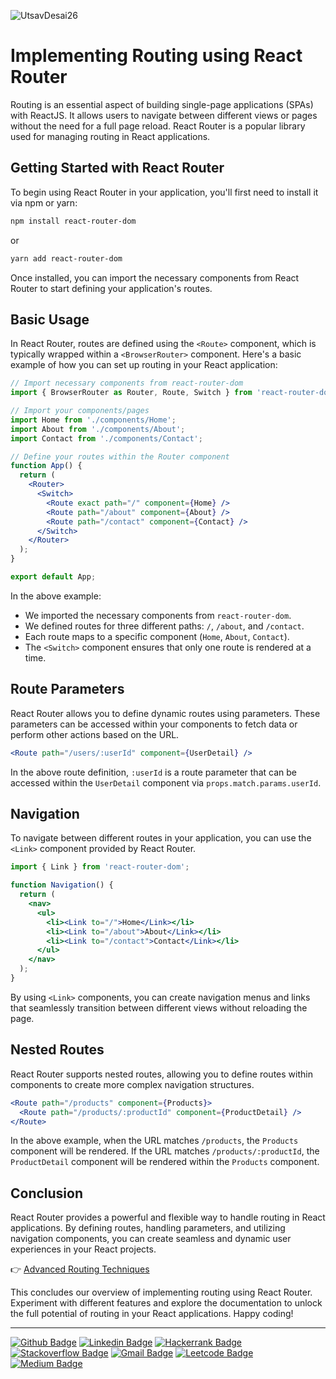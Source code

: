 ![UtsavDesai26](https://github.com/UtsavDesai26/react-interview-prep/assets/80502799/07f8817f-f0e1-4ce6-8f54-20e133465292)

# Implementing Routing using React Router

Routing is an essential aspect of building single-page applications (SPAs) with ReactJS. It allows users to navigate between different views or pages without the need for a full page reload. React Router is a popular library used for managing routing in React applications.

## Getting Started with React Router

To begin using React Router in your application, you'll first need to install it via npm or yarn:

```bash
npm install react-router-dom
```

or

```bash
yarn add react-router-dom
```

Once installed, you can import the necessary components from React Router to start defining your application's routes.

## Basic Usage

In React Router, routes are defined using the `<Route>` component, which is typically wrapped within a `<BrowserRouter>` component. Here's a basic example of how you can set up routing in your React application:

```jsx
// Import necessary components from react-router-dom
import { BrowserRouter as Router, Route, Switch } from 'react-router-dom';

// Import your components/pages
import Home from './components/Home';
import About from './components/About';
import Contact from './components/Contact';

// Define your routes within the Router component
function App() {
  return (
    <Router>
      <Switch>
        <Route exact path="/" component={Home} />
        <Route path="/about" component={About} />
        <Route path="/contact" component={Contact} />
      </Switch>
    </Router>
  );
}

export default App;
```

In the above example:

- We imported the necessary components from `react-router-dom`.
- We defined routes for three different paths: `/`, `/about`, and `/contact`.
- Each route maps to a specific component (`Home`, `About`, `Contact`).
- The `<Switch>` component ensures that only one route is rendered at a time.

## Route Parameters

React Router allows you to define dynamic routes using parameters. These parameters can be accessed within your components to fetch data or perform other actions based on the URL.

```jsx
<Route path="/users/:userId" component={UserDetail} />
```

In the above route definition, `:userId` is a route parameter that can be accessed within the `UserDetail` component via `props.match.params.userId`.

## Navigation

To navigate between different routes in your application, you can use the `<Link>` component provided by React Router.

```jsx
import { Link } from 'react-router-dom';

function Navigation() {
  return (
    <nav>
      <ul>
        <li><Link to="/">Home</Link></li>
        <li><Link to="/about">About</Link></li>
        <li><Link to="/contact">Contact</Link></li>
      </ul>
    </nav>
  );
}
```

By using `<Link>` components, you can create navigation menus and links that seamlessly transition between different views without reloading the page.

## Nested Routes

React Router supports nested routes, allowing you to define routes within components to create more complex navigation structures.

```jsx
<Route path="/products" component={Products}>
  <Route path="/products/:productId" component={ProductDetail} />
</Route>
```

In the above example, when the URL matches `/products`, the `Products` component will be rendered. If the URL matches `/products/:productId`, the `ProductDetail` component will be rendered within the `Products` component.

## Conclusion

React Router provides a powerful and flexible way to handle routing in React applications. By defining routes, handling parameters, and utilizing navigation components, you can create seamless and dynamic user experiences in your React projects.

👉 [Advanced Routing Techniques](advancedrouting.md)

This concludes our overview of implementing routing using React Router. Experiment with different features and explore the documentation to unlock the full potential of routing in your React applications. Happy coding!

----

[![Github Badge](http://img.shields.io/badge/-Github-black?style=flat-square&logo=github&link=https://github.com/UtsavSoftrefineTech)](https://github.com/UtsavSoftrefineTech)
[![Linkedin Badge](https://img.shields.io/badge/-LinkedIn-blue?style=flat-square&logo=Linkedin&logoColor=white&link=https://www.linkedin.com/in/utsavdesai26/)](https://www.linkedin.com/in/utsavdesai26/)
[![Hackerrank Badge](https://img.shields.io/badge/-Hackerrank-2EC866?style=flat-square&logo=HackerRank&logoColor=white&link=https://www.hackerrank.com/profile/UtsavDesai26)](https://www.hackerrank.com/profile/UtsavDesai26)
[![Stackoverflow Badge](https://img.shields.io/badge/-Stack%20overflow-FE7A16?style=flat-square&logo=stack-overflow&logoColor=white&link=https://stackoverflow.com/users/22878781/utsav-desai)](https://stackoverflow.com/users/22878781/utsav-desai)
[![Gmail Badge](https://img.shields.io/badge/-Gmail-d14836?style=flat-square&logo=Gmail&logoColor=white&link=mailto:desaiutsav26@gmail.com)](mailto:desaiutsav26@gmail.com)
[![Leetcode Badge](https://img.shields.io/badge/-Leetcode-FFA116?style=flat-square&logo=leetcode&logoColor=white&link=https://leetcode.com/desaiutsav26/)](https://leetcode.com/desaiutsav26/)
[![Medium Badge](https://img.shields.io/badge/-Medium-black?style=flat-square&logo=medium&link=https://medium.com/@utsavdesai26)](https://medium.com/@utsavdesai26)
